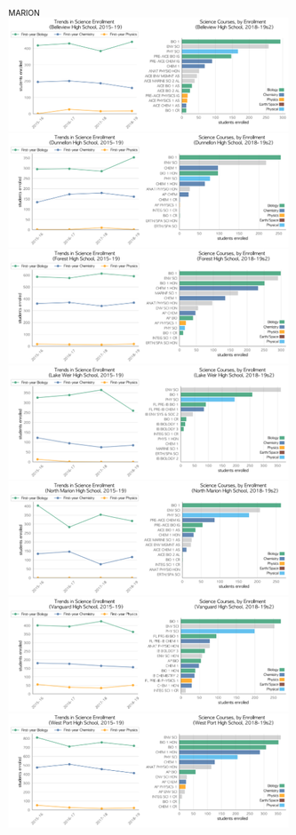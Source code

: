 MARION
![](../School_plots/MARION/BELLEVIEW.png)
![](../School_plots/MARION/DUNNELLON.png)
![](../School_plots/MARION/FOREST.png)
![](../School_plots/MARION/LAKE_WEIR.png)
![](../School_plots/MARION/NORTH_MARI.png)
![](../School_plots/MARION/VANGUARD.png)
![](../School_plots/MARION/WEST_PORT.png)
